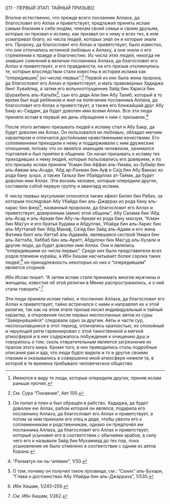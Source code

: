 [[11 - ПЕРВЫЙ ЭТАП. ТАЙНЫЙ ПРИЗЫВ]]

Вполне естественно, что прежде всего посланник Аллаха, да благословит его Аллах и приветствует, предложил принять ислам самым близким к себе людям, членам своей семьи и своим друзьям, которых он призвал к исламу, как призвал он к нему и всех тех, в ком усматривал благо, из числа людей, которых знал он и которые знали его. Пророку, да благословит его Аллах и приветствует, было известно, что они отличались истинной любовью к Аллаху, а они знали о его стремлении к правде и благочестию. Из числа этих людей, никогда не знавших сомнений в величии посланника Аллаха, да благословит его Аллах и приветствует, и его правдивости, на его призыв откликнулись те, которые впоследствии стали известны в истории ислама как “опередившие[^1] (из числа) первых”.[^2] Первой из них была жена пророка, да благословит его Аллах и приветствует, и мать правоверных Хадиджа бинт Хувайлид, а затем его вольноотпущенник Зайд бин Хариса бин Шурахбиль аль-Кальби[^3], сын его дяди Али бин Абу Талиб, который в то время был ещё ребёнком и жил на попечении посланника Аллаха, да благословит его Аллах и приветствует, а также его ближайший друг Абу Бакр ас-Сиддик, да будет доволен ими всеми Аллах. Все эти люди приняли ислам в первый же день обращения к ним с призывом.[^4]

После этого активно призывать людей к исламу стал и Абу Бакр, да будет доволен им Аллах. Он пользовался их любовью, обладал мягким характером и отличался достойными нравственными качествами. Его соплеменники приходили к нему и поддерживали с ним дружеские отношения, потому что он являлся знающим человеком, занимался торговлей и был приятен в общении. Он начал призывать к исламу тех приходивших к нему людей, которые пользовались его доверием, и по его призыву ислам приняли ‘Усман бин Аффан аль-Умави, аз-Зубайр бин аль-Аввам аль-Асади, ‘Абд ар-Рахман бин Ауф и Са‘д бин Абу Ваккас из рода бану зухра, а также Тальха бин Убайдуллах ат-Тайми, да будет доволен ими Аллах. Эти восемь человек, которые опередили других, составили собой первую группу и авангард ислама.

К числу первых мусульман относился также эфиоп Билял бин Рабах, за которым последовал Абу Убайда бин аль-Джаррах из рода бану аль-харис бин фихр[^5], названный пророком, да благословит его Аллах и приветствует, доверенным (амин) этой общины”, Абу Салама бин ‘Абд аль-Асад и аль-Аркам бин Абу-ль-Аркам из рода бану махзум, ‘Усман бин Маз‘ун и его братья Кудама и Абдуллах, Убайда бин аль-Харис бин аль-Мутталиб бин ‘Абд Манаф, Са‘ид бин Зайд аль-Адави и его жена Фатима бинт аль-Хаттаб аль-Адавийа, являвшаяся сестрой Умара бин аль-Хаттаба, Хаббаб бин аль-Аратт, Абдуллах бин Мас‘уд аль-Хузали и другие люди, да будет доволен ими Аллах. Они и являлись “опередившими из числа первых”. Среди них были представители всех родов племени курайш, а Ибн Хишам насчитывает более сорока таких людей,[^6] но принадлежность некоторых из них к “опередившим” является спорной.

Ибн Исхак пишет: “А затем ислам стали принимать многие мужчины и женщины, известия об этой религии в Мекке распространились, и о ней стали говорить”.[^7]

Эти люди приняли ислам тайно, и посланник Аллаха, да благословит его Аллах и приветствует, тайно встречался с ними и направлял их к этой религии, так как на этом этапе призыв носил индивидуальный и тайный характер, а откровения после первых ниспосланных аятов из суры “Завернувшийся” следовали одно за другим. Аяты и части сур, ниспосылавшиеся в этот период, отличались краткостью, их спокойный и чарующий ритм гармонировал с этой таинственной и мягкой атмосферой и в них содержалось побуждение к очищению душ и говорилось о том, сколь отвратительным является загрязнение их прахом этого мира. Кроме того, в них приводились столь подробные описания рая и ада, что люди будто видели и то и другое своими глазами и оказывались в совершенно иной атмосфере нежели та, в которой в те времена пребывало человеческое общество.

[^1]: Имеются в виду те люди, которые опередили других, приняв ислам раньше прочих.

[^2]: См. Сура “Покаяние”, Аят 100.

[^3]: Он попал в плен и был обращён в рабство. Хадиджа, да будет доволен ею Аллах, рабом которой он являлся, подарила его посланнику Аллаха, да благословит его Аллах и приветствует, а потом за ним приехали его отец и дядя, чтобы увезти его к cоплеменникам и родственникам, однако он предпочёл им посланника Аллаха, да благословит его Аллах и приветствует, который усыновил его в соответствии с обычаями арабов, в силу чего его и называли Зайд бин Мухаммад до тех пор, пока усыновление не было отменено в соответствии с одним из аятов Корана.

[^4]: “Рахматун ли-ль-‘алямин”, 1/50.

[^5]: О том, почему он получил такое прозвище, см.: “Сахих” аль-Бухари, “Глава о достоинствах Абу Убайды бин аль-Джарраха”, 1/530.

[^6]: Ибн Хишам, 1/245–256.

[^7]: См. Ибн Хишам, 1/262.

